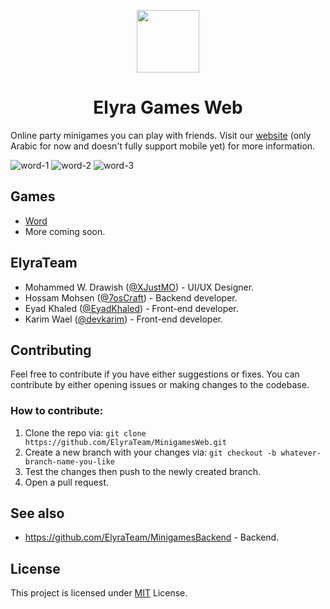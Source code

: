 <p align="center"><img src="https://imgur.com/D2Lwfyz.gif" width="100" height="100" align="center"/></p>

<h1 align="center">Elyra Games Web</h1>

Online party minigames you can play with friends. Visit our [website](https://elyra.games) (only Arabic for now and doesn't fully support mobile yet) for more information.

![word-1](https://imgur.com/1tbobfr.gif)
![word-2](https://imgur.com/oMQxUja.gif)
![word-3](https://imgur.com/ZyXjJ5Y.gif)

## Games

- [Word](https://elyra.games/word)
- More coming soon.

## ElyraTeam

- Mohammed W. Drawish ([@XJustMO](https://github.com/XJustMO)) - UI/UX Designer.
- Hossam Mohsen ([@7osCraft](https://github.com/7osCraft)) - Backend developer.
- Eyad Khaled ([@EyadKhaled](https://github.com/EyadKhaled)) - Front-end developer.
- Karim Wael ([@devkarim](https://github.com/devkarim)) - Front-end developer.

## Contributing

Feel free to contribute if you have either suggestions or fixes. You can contribute by either opening issues or making changes to the codebase.

### How to contribute:

1. Clone the repo via: `git clone https://github.com/ElyraTeam/MinigamesWeb.git`
2. Create a new branch with your changes via: `git checkout -b whatever-branch-name-you-like`
3. Test the changes then push to the newly created branch.
4. Open a pull request.

## See also

- https://github.com/ElyraTeam/MinigamesBackend - Backend.

## License

This project is licensed under [MIT](https://github.com/ElyraTeam/MinigamesWeb/blob/main/LICENSE.md) License.
